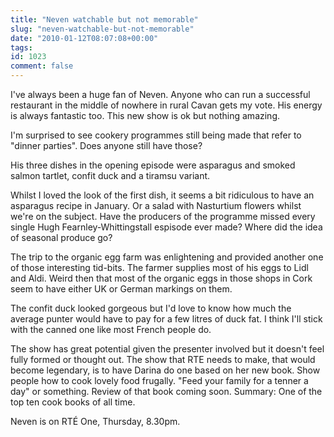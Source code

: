 ```yaml
---
title: "Neven watchable but not memorable"
slug: "neven-watchable-but-not-memorable"
date: "2010-01-12T08:07:08+00:00"
tags:
id: 1023
comment: false
---
```


I've always been a huge fan of Neven. Anyone who can run a successful restaurant in the middle of nowhere in rural Cavan gets my vote. His energy is always fantastic too. This new show is ok but nothing amazing.

I'm surprised to see cookery programmes still being made that refer to "dinner parties". Does anyone still have those? 

His three dishes in the opening episode were asparagus and smoked salmon tartlet, confit duck and a tiramsu variant.

Whilst I loved the look of the first dish, it seems a bit ridiculous to have an asparagus recipe in January. Or a salad with Nasturtium flowers whilst we're on the subject. Have the producers of the programme missed every single Hugh Fearnley-Whittingstall espisode ever made? Where did the idea of seasonal produce go?

The trip to the organic egg farm was enlightening and provided another one of those interesting tid-bits. The farmer supplies most of his eggs to Lidl and Aldi. Weird then that most of the organic eggs in those shops in Cork seem to have either UK or German markings on them.

The confit duck looked gorgeous but I'd love to know how much the average punter would have to pay for a few litres of duck fat. I think I'll stick with the canned one like most French people do.

The show has great potential given the presenter involved but it doesn't feel fully formed or thought out. The show that RTE needs to make, that would become legendary, is to have Darina do one based on her new book. Show people how to cook lovely food frugally. "Feed your family for a tenner a day" or something. Review of that book coming soon. Summary: One of the top ten cook books of all time.

Neven is on RTÉ One, Thursday, 8.30pm.

